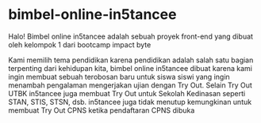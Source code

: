 # bimbel-online-in5tancee

Halo! Bimbel online in5tancee adalah sebuah proyek front-end yang dibuat oleh kelompok 1 dari bootcamp impact byte

Kami memilih tema pendidikan karena pendidikan adalah salah satu bagian terpenting dari kehidupan kita, bimbel online in5tancee dibuat karena
kami ingin membuat sebuah terobosan baru untuk siswa siswi yang ingin menambah pengalaman mengerjakan ujian dengan Try Out. Selain Try Out UTBK
in5tancee juga membuat Try Out untuk Sekolah Kedinasan seperti STAN, STIS, STSN, dsb. in5tancee juga tidak menutup kemungkinan untuk membuat Try Out
CPNS ketika pendaftaran CPNS dibuka

